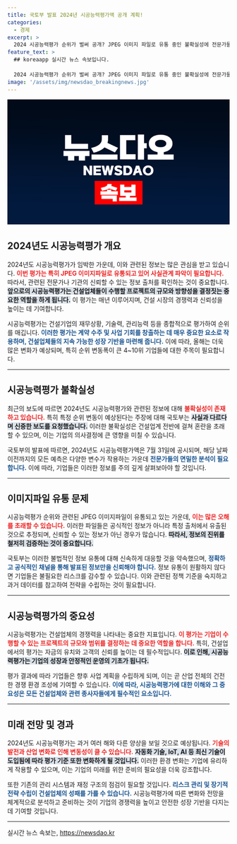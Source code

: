 ```yaml
---
title: 국토부 발표 2024년 시공능력평가액 공개 계획!
categories:
  - 경제
excerpt: >
  2024 시공능력평가 순위가 벌써 공개? JPEG 이미지 파일로 유통 중인 불확실성에 전문가들 우려! 과연 어떤 변화가 있을까?
feature_text: >
  ## koreaapp 실시간 뉴스 속보입니다.

  2024 시공능력평가 순위가 벌써 공개? JPEG 이미지 파일로 유통 중인 불확실성에 전문가들 우려! 과연 어떤 변화가 있을까?
image: '/assets/img/newsdao_breakingnews.jpg'
---
```


<p><img src="/assets/img/newsdao_breakingnews.jpg" alt="koreaapp 속보" /></p>

<h2 data-ke-size="size26">2024년도 시공능력평가 개요</h2>

<p data-ke-size="size16">2024년도 시공능력평가가 임박한 가운데, 이와 관련된 정보는 많은 관심을 받고 있습니다. <b><span style="color: #ee2323;">이번 평가는 특히 JPEG 이미지파일로 유통되고 있어 사실관계 파악이 필요합니다.</span></b> 따라서, 관련된 전문가나 기관의 신뢰할 수 있는 정보 출처를 확인하는 것이 중요합니다. <b><span style="background-color: #21538527;">앞으로의 시공능력평가는 건설업체들이 수행할 프로젝트의 규모와 방향성을 결정짓는 중요한 역할을 하게 됩니다.</span></b> 이 평가는 매년 이루어지며, 건설 시장의 경쟁력과 신뢰성을 높이는 데 기여합니다.</p>

<p data-ke-size="size16">시공능력평가는 건설기업의 재무상황, 기술력, 관리능력 등을 종합적으로 평가하여 순위를 매깁니다. <b><span style="color: #1a5490;">이러한 평가는 계약 수주 및 사업 기회를 창출하는 데 매우 중요한 요소로 작용하며, 건설업체들의 지속 가능한 성장 기반을 마련해 줍니다.</span></b> 이에 따라, 올해는 더욱 많은 변화가 예상되며, 특히 순위 변동폭이 큰 4~10위 기업들에 대한 주목이 필요합니다.</p>

<hr>

<h2 data-ke-size="size26">시공능력평가 불확실성</h2>

<p data-ke-size="size16">최근의 보도에 따르면 2024년도 시공능력평가와 관련된 정보에 대해 <b><span style="color: #ee2323;">불확실성이 존재하고 있습니다.</span></b> 특히 특정 순위 변동이 예상된다는 주장에 대해 국토부는 <b><span style="background-color: #21538527;">사실과 다르다며 신중한 보도를 요청했습니다.</span></b> 이러한 불확실성은 건설업계 전반에 걸쳐 혼란을 초래할 수 있으며, 이는 기업의 의사결정에 큰 영향을 미칠 수 있습니다.</p>

<p data-ke-size="size16">국토부의 발표에 따르면, 2024년도 시공능력평가액은 7월 31일에 공시되며, 해당 날짜 이전까지의 모든 예측은 다양한 변수가 작용하는 가운데 <b><span style="color: #1a5490;">전문가들의 면밀한 분석이 필요합니다.</span></b> 이에 따라, 기업들은 이러한 정보를 주의 깊게 살펴보아야 할 것입니다.</p>

<hr>

<h2 data-ke-size="size26">이미지파일 유통 문제</h2>

<p data-ke-size="size16">시공능력평가 순위와 관련된 JPEG 이미지파일이 유통되고 있는 가운데, <b><span style="color: #ee2323;">이는 많은 오해를 초래할 수 있습니다.</span></b> 이러한 파일들은 공식적인 정보가 아니라 특정 출처에서 유출된 것으로 추정되며, 신뢰할 수 있는 정보가 아닌 경우가 많습니다. <b><span style="background-color: #21538527;">따라서, 정보의 진위를 철저히 검증하는 것이 중요합니다.</span></b></p>

<p data-ke-size="size16">국토부는 이러한 불법적인 정보 유통에 대해 신속하게 대응할 것을 약속했으며, <b><span style="color: #1a5490;">정확하고 공식적인 채널을 통해 발표된 정보만을 신뢰해야 합니다.</span></b> 정보 유통이 원활하지 않다면 기업들은 불필요한 리스크를 감수할 수 있습니다. 이와 관련된 정책 기준을 숙지하고 과거 데이터를 참고하여 전략을 수립하는 것이 필요합니다.</p>

<hr>

<h2 data-ke-size="size26">시공능력평가의 중요성</h2>

<p data-ke-size="size16">시공능력평가는 건설업체의 경쟁력을 나타내는 중요한 지표입니다. <b><span style="color: #ee2323;">이 평가는 기업이 수행할 수 있는 프로젝트의 규모와 범위를 결정하는 데 중요한 역할을 합니다.</span></b> 특히, 건설업에서의 평가는 자금의 유치와 고객의 신뢰를 높이는 데 필수적입니다. <b><span style="background-color: #21538527;">이로 인해, 시공능력평가는 기업의 성장과 안정적인 운영의 기초가 됩니다.</span></b></p>

<p data-ke-size="size16">평가 결과에 따라 기업들은 향후 사업 계획을 수립하게 되며, 이는 곧 산업 전체의 건전한 경쟁 환경 조성에 기여할 수 있습니다. <b><span style="color: #1a5490;">이에 따라, 시공능력평가에 대한 이해와 그 중요성은 모든 건설업체와 관련 종사자들에게 필수적인 요소입니다.</span></b></p>

<hr>

<h2 data-ke-size="size26">미래 전망 및 경과</h2>

<p data-ke-size="size16">2024년도 시공능력평가는 과거 여러 해와 다른 양상을 보일 것으로 예상됩니다. <b><span style="color: #ee2323;">기술의 발전과 산업 변화로 인해 변동성이 클 수 있습니다.</span></b> <b><span style="background-color: #21538527;">자동화 기술, IoT, AI 등 최신 기술이 도입됨에 따라 평가 기준 또한 변화하게 될 것입니다.</span></b> 이러한 환경 변화는 기업에 유리하게 작용할 수 있으며, 이는 기업의 미래를 위한 준비의 필요성을 더욱 강조합니다.</p>

<p data-ke-size="size16">또한 기존의 관리 시스템과 재정 구조의 점검이 필요할 것입니다. <b><span style="color: #1a5490;">리스크 관리 및 장기적 전략 수립이 건설업체의 성패를 가를 수 있습니다.</span></b> 시공능력평가에 따른 변화와 전망을 체계적으로 분석하고 준비하는 것이 기업의 경쟁력을 높이고 안전한 성장 기반을 다지는 데 기여할 것입니다.</p>

<hr>

<p data-ke-size="size16"></p>
실시간 뉴스 속보는, <a href="https://newsdao.kr" rel="dofollow">https://newsdao.kr</a>


